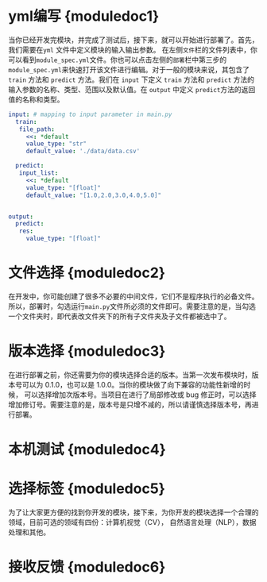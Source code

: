# yml编写 {moduledoc1}

当你已经开发完模块，并完成了测试后，接下来，就可以开始进行部署了。首先，我们需要在`yml` 文件中定义模块的输入输出参数。
在左侧`文件`栏的文件列表中，你可以看到`module_spec.yml`文件。你也可以点击左侧的`部署`栏中第三步的`module_spec.yml`来快速打开该文件进行编辑。对于一般的模块来说，其包含了 `train` 方法和 `predict` 方法。我们在 `input` 下定义 `train` 方法和 `predict` 方法的输入参数的名称、类型、范围以及默认值。在 `output` 中定义 `predict`方法的返回值的名称和类型。

```yaml
input: # mapping to input parameter in main.py
  train:
   file_path:
     <<: *default
     value_type: "str"
     default_value: './data/data.csv'

  predict:
   input_list:
     <<: *default
     value_type: "[float]"
     default_value: "[1.0,2.0,3.0,4.0,5.0]"


output:
  predict:
   res:
     value_type: "[float]"

```

# 文件选择 {moduledoc2}

在开发中，你可能创建了很多不必要的中间文件，它们不是程序执行的必备文件。所以，部署时，勾选运行`main.py`文件所必须的文件即可。需要注意的是，当勾选一个文件夹时，即代表改文件夹下的所有子文件夹及子文件都被选中了。
 
# 版本选择 {moduledoc3}

在进行部署之前，你还需要为你的模块选择合适的版本。当第一次发布模块时，版本号可以为 0.1.0，也可以是 1.0.0。当你的模块做了向下兼容的功能性新增的时候， 可以选择增加次版本号。当项目在进行了局部修改或 bug 修正时，可以选择增加修订号。需要注意的是，版本号是只增不减的，所以请谨慎选择版本号，再进行部署。

# 本机测试 {moduledoc4}

# 选择标签 {moduledoc5}

为了让大家更方便的找到你开发的模块，接下来，为你开发的模块选择一个合理的领域，目前可选的领域有四份：计算机视觉（CV）， 自然语言处理（NLP），数据处理和其他。

# 接收反馈 {moduledoc6}
